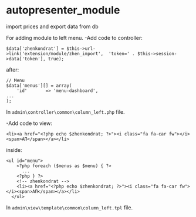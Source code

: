 # autopresenter_module
import prices and export data from db

For adding module to left menu.
-Add code to controller:

`$data['zhenkondrat'] = $this->url->link('extension/module/zhen_import',  'token=' . $this->session->data['token'], true);`	
 
after:
```
// Menu
$data['menus'][] = array(
	'id'       => 'menu-dashboard',
...
);
```
In `admin\controller\common\column_left.php` file.
      
-Add code to view:	

`<li><a href="<?php echo $zhenkondrat; ?>"><i class="fa fa-car fw"></i><span>АП</span></a></li>`
     
inside:
```   
<ul id="menu">
    <?php foreach ($menus as $menu) { ?>
      ...
    <?php } ?>
    <!-- zhenkondrat -->
    <li><a href="<?php echo $zhenkondrat; ?>"><i class="fa fa-car fw"></i><span>АП</span></a></li>
  </ul>
```
In   `admin\view\template\common\column_left.tpl` file.
      
